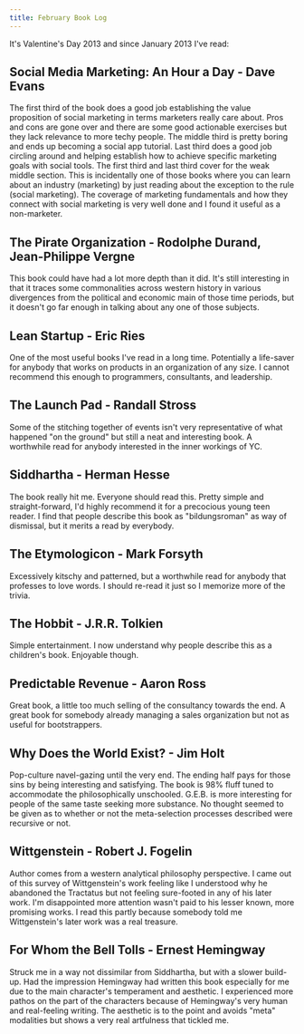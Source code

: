 ```yaml
---
title: February Book Log
---
```


It's Valentine's Day 2013 and since January 2013 I've read:

## Social Media Marketing: An Hour a Day - Dave Evans

The first third of the book does a good job establishing the value proposition of social marketing in terms marketers really care about. Pros and cons are gone over and there are some good actionable exercises but they lack relevance to more techy people. The middle third is pretty boring and ends up becoming a social app tutorial. Last third does a good job circling around and helping establish how to achieve specific marketing goals with social tools. The first third and last third cover for the weak middle section. This is incidentally one of those books where you can learn about an industry (marketing) by just reading about the exception to the rule (social marketing). The coverage of marketing fundamentals and how they connect with social marketing is very well done and I found it useful as a non-marketer.

## The Pirate Organization - Rodolphe Durand, Jean-Philippe Vergne

This book could have had a lot more depth than it did. It's still interesting in that it traces some commonalities across western history in various divergences from the political and economic main of those time periods, but it doesn't go far enough in talking about any one of those subjects.

## Lean Startup - Eric Ries

One of the most useful books I've read in a long time. Potentially a life-saver for anybody that works on products in an organization of any size. I cannot recommend this enough to programmers, consultants, and leadership.

## The Launch Pad - Randall Stross

Some of the stitching together of events isn't very representative of what happened "on the ground" but still a neat and interesting book. A worthwhile read for anybody interested in the inner workings of YC.

## Siddhartha - Herman Hesse

The book really hit me. Everyone should read this. Pretty simple and straight-forward, I'd highly recommend it for a precocious young teen reader. I find that people describe this book as "bildungsroman" as way of dismissal, but it merits a read by everybody.

## The Etymologicon - Mark Forsyth

Excessively kitschy and patterned, but a worthwhile read for anybody that professes to love words. I should re-read it just so I memorize more of the trivia.

## The Hobbit - J.R.R. Tolkien

Simple entertainment. I now understand why people describe this as a children's book. Enjoyable though.

## Predictable Revenue - Aaron Ross

Great book, a little too much selling of the consultancy towards the end. A great book for somebody already managing a sales organization but not as useful for bootstrappers.

## Why Does the World Exist? - Jim Holt

Pop-culture navel-gazing until the very end. The ending half pays for those sins by being interesting and satisfying. The book is 98% fluff tuned to accommodate the philosophically unschooled. G.E.B. is more interesting for people of the same taste seeking more substance. No thought seemed to be given as to whether or not the meta-selection processes described were recursive or not.

## Wittgenstein - Robert J. Fogelin

Author comes from a western analytical philosophy perspective. I came out of this survey of Wittgenstein's work feeling like I understood why he abandoned the Tractatus but not feeling sure-footed in any of his later work. I'm disappointed more attention wasn't paid to his lesser known, more promising works. I read this partly because somebody told me Wittgenstein's later work was a real treasure.

## For Whom the Bell Tolls - Ernest Hemingway

Struck me in a way not dissimilar from Siddhartha, but with a slower build-up. Had the impression Hemingway had written this book especially for me due to the main character's temperament and aesthetic. I experienced more pathos on the part of the characters because of Hemingway's very human and real-feeling writing. The aesthetic is to the point and avoids "meta" modalities but shows a very real artfulness that tickled me.
